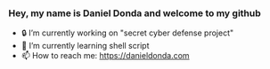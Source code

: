 ### Hey, my name is Daniel Donda and welcome to my github 

- 🔒 I’m currently working on "secret cyber defense project"
- 🌱 I’m currently learning shell script
- 📫 How to reach me: 
  https://danieldonda.com

